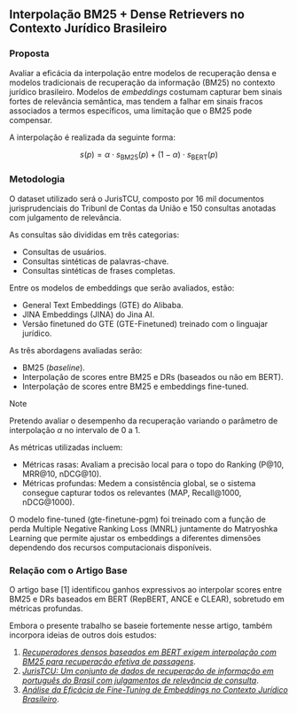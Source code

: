 ## Interpolação BM25 + Dense Retrievers no Contexto Jurídico Brasileiro

<!--### O Problema-->
<!--Modelos de recuperação densa baseados em BERT revolucionaram a recuperação de informação,-->
<!--mas pesquisas recentes (Wang et al., 2021) mostram que eles **necessitam-->
<!--interpolação com BM25** para serem eficazes. Enquanto capturam bem sinais-->
<!--fortes de relevância semântica, falham em sinais fracos. Será que isso se confirma no-->
<!--domínio jurídico brasileiro, especialmente com modelos especializados via-->
<!--fine-tuning?-->

### Proposta

Avaliar a eficácia da interpolação entre modelos de recuperação densa e modelos
tradicionais de recuperação da informação (BM25) no contexto jurídico
brasileiro. Modelos de _embeddings_ costumam capturar bem sinais fortes de
relevância semântica, mas tendem a falhar em sinais fracos associados a termos
específicos, uma limitação que o BM25 pode compensar.

A interpolação é realizada da seguinte forma:

$$
s(p) = \alpha \cdot s_{\text{BM25}} (p) + (1 - \alpha) \cdot s_{\text{BERT}} (p)
$$

### Metodologia

O dataset utilizado será o JurisTCU, composto por 16 mil documentos
jurisprudenciais do Tribunl de Contas da União e 150 consultas anotadas com
julgamento de relevância.

As consultas são divididas em três categorias:

- Consultas de usuários.
- Consultas sintéticas de palavras-chave.
- Consultas sintéticas de frases completas.

Entre os modelos de embeddings que serão avaliados, estão:

- General Text Embeddings (GTE) do Alibaba.
- JINA Embeddings (JINA) do Jina AI.
- Versão finetuned do GTE (GTE-Finetuned) treinado com o linguajar jurídico.

As três abordagens avaliadas serão:

- BM25 (_baseline_).
- Interpolação de scores entre BM25 e DRs (baseados ou não em BERT).
- Interpolação de scores entre BM25 e embeddings fine-tuned.

> [!NOTE]
> Pretendo avaliar o desempenho da recuperação variando o parâmetro de
> interpolação $\alpha$ no intervalo de 0 a 1.

As métricas utilizadas incluem:

- Métricas rasas: Avaliam a precisão local para o topo do Ranking (P@10, MRR@10, nDCG@10).
- Métricas profundas: Medem a consistência global, se o sistema consegue capturar todos os relevantes (MAP, Recall@1000, nDCG@1000).

O modelo fine-tuned (gte-finetune-pgm) foi treinado com a função de perda
Multiple Negative Ranking Loss (MNRL) juntamente do Matryoshka Learning que
permite ajustar os embeddings a diferentes dimensões dependendo dos recursos
computacionais disponíveis.

### Relação com o Artigo Base

O artigo base [1] identificou ganhos expressivos ao
interpolar scores entre BM25 e DRs baseados em BERT (RepBERT, ANCE e CLEAR),
sobretudo em métricas profundas.

Embora o presente trabalho se baseie fortemente nesse artigo, também incorpora
ideias de outros dois estudos:

1. [_Recuperadores densos baseados em BERT exigem interpolação com BM25 para recuperação efetiva de passagens_](https://arvinzhuang.github.io/publication/ICTIR2021InterpolateDR).
2. [_JurisTCU: Um conjunto de dados de recuperação de informação em português do Brasil com julgamentos de relevância de consulta_](https://arxiv.org/abs/2503.08379).
3. [_Análise da Eficácia de Fine-Tuning de Embeddings no Contexto Jurídico Brasileiro_](./articles-reference/article-matheus.pdf).

<!--### Resultados Esperados-->
<!--Baseado em experimentos preliminares:-->
<!--- **23-28%** de ganho em nDCG@20 com fine-tuning de domínio-->
<!--- **70%** de melhoria com embeddings OpenAI em queries curtas-->
<!--- **45%+** de ganho com document expansion em queries keyword-->
<!--- Embeddings de **256 dimensões** mantêm ~95% da performance de 768d-->
<!--### Contribuições-->
<!--1. Primeiro estudo de interpolação BM25+DRs para **português jurídico**-->
<!--2. Avaliação de **fine-tuning de domínio** na capacidade de interpolação-->
<!--3. Análise do trade-off **qualidade vs. custo** via Matryoshka embeddings-->
<!--4. Benchmark com **tipos variados de queries** (reais, sintéticas keyword, question-based)-->
